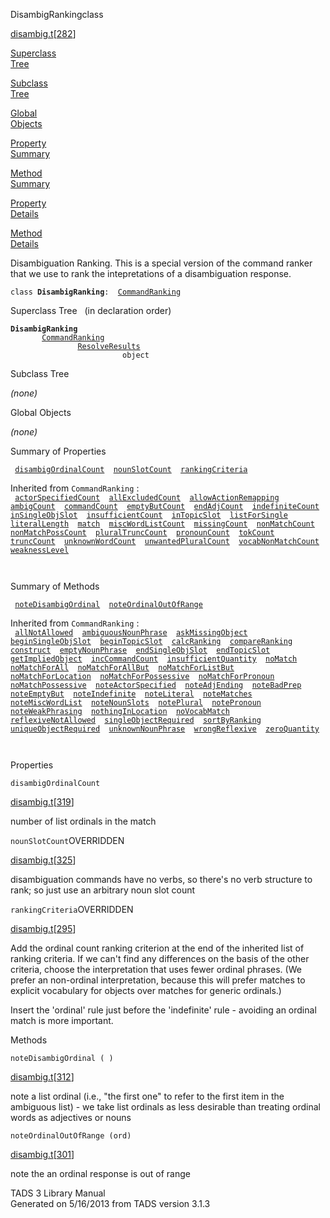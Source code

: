 <span class="title">DisambigRanking</span><span class="type">class</span>

[disambig.t](../file/disambig.t.html)\[[282](../source/disambig.t.html#282)\]

[Superclass  
Tree](#_SuperClassTree_)

[Subclass  
Tree](#_SubClassTree_)

[Global  
Objects](#_ObjectSummary_)

[Property  
Summary](#_PropSummary_)

[Method  
Summary](#_MethodSummary_)

[Property  
Details](#_Properties_)

[Method  
Details](#_Methods_)

<div class="fdesc">

Disambiguation Ranking. This is a special version of the command ranker
that we use to rank the intepretations of a disambiguation response.

`class `**`DisambigRanking`**` :   `[`CommandRanking`](../object/CommandRanking.html)

</div>

<span id="_SuperClassTree_"></span>

<div class="mjhd">

<span class="hdln">Superclass Tree</span>   (in declaration order)

</div>

**`DisambigRanking`**  
`         `[`CommandRanking`](../object/CommandRanking.html)  
`                 `[`ResolveResults`](../object/ResolveResults.html)  
`                         object`  
<span id="_SubClassTree_"></span>

<div class="mjhd">

<span class="hdln">Subclass Tree</span>  

</div>

*(none)* <span id="_ObjectSummary_"></span>

<div class="mjhd">

<span class="hdln">Global Objects</span>  

</div>

*(none)* <span id="_PropSummary_"></span>

<div class="mjhd">

<span class="hdln">Summary of Properties</span>  

</div>

` `[`disambigOrdinalCount`](#disambigOrdinalCount)`  `[`nounSlotCount`](#nounSlotCount)`  `[`rankingCriteria`](#rankingCriteria)`  `

Inherited from `CommandRanking` :  
` `[`actorSpecifiedCount`](../object/CommandRanking.html#actorSpecifiedCount)`  `[`allExcludedCount`](../object/CommandRanking.html#allExcludedCount)`  `[`allowActionRemapping`](../object/CommandRanking.html#allowActionRemapping)`  `[`ambigCount`](../object/CommandRanking.html#ambigCount)`  `[`commandCount`](../object/CommandRanking.html#commandCount)`  `[`emptyButCount`](../object/CommandRanking.html#emptyButCount)`  `[`endAdjCount`](../object/CommandRanking.html#endAdjCount)`  `[`indefiniteCount`](../object/CommandRanking.html#indefiniteCount)`  `[`inSingleObjSlot`](../object/CommandRanking.html#inSingleObjSlot)`  `[`insufficientCount`](../object/CommandRanking.html#insufficientCount)`  `[`inTopicSlot`](../object/CommandRanking.html#inTopicSlot)`  `[`listForSingle`](../object/CommandRanking.html#listForSingle)`  `[`literalLength`](../object/CommandRanking.html#literalLength)`  `[`match`](../object/CommandRanking.html#match)`  `[`miscWordListCount`](../object/CommandRanking.html#miscWordListCount)`  `[`missingCount`](../object/CommandRanking.html#missingCount)`  `[`nonMatchCount`](../object/CommandRanking.html#nonMatchCount)`  `[`nonMatchPossCount`](../object/CommandRanking.html#nonMatchPossCount)`  `[`pluralTruncCount`](../object/CommandRanking.html#pluralTruncCount)`  `[`pronounCount`](../object/CommandRanking.html#pronounCount)`  `[`tokCount`](../object/CommandRanking.html#tokCount)`  `[`truncCount`](../object/CommandRanking.html#truncCount)`  `[`unknownWordCount`](../object/CommandRanking.html#unknownWordCount)`  `[`unwantedPluralCount`](../object/CommandRanking.html#unwantedPluralCount)`  `[`vocabNonMatchCount`](../object/CommandRanking.html#vocabNonMatchCount)`  `[`weaknessLevel`](../object/CommandRanking.html#weaknessLevel)`  `

` `

<span id="_MethodSummary_"></span>

<div class="mjhd">

<span class="hdln">Summary of Methods</span>  

</div>

` `[`noteDisambigOrdinal`](#noteDisambigOrdinal)`  `[`noteOrdinalOutOfRange`](#noteOrdinalOutOfRange)`  `

Inherited from `CommandRanking` :  
` `[`allNotAllowed`](../object/CommandRanking.html#allNotAllowed)`  `[`ambiguousNounPhrase`](../object/CommandRanking.html#ambiguousNounPhrase)`  `[`askMissingObject`](../object/CommandRanking.html#askMissingObject)`  `[`beginSingleObjSlot`](../object/CommandRanking.html#beginSingleObjSlot)`  `[`beginTopicSlot`](../object/CommandRanking.html#beginTopicSlot)`  `[`calcRanking`](../object/CommandRanking.html#calcRanking)`  `[`compareRanking`](../object/CommandRanking.html#compareRanking)`  `[`construct`](../object/CommandRanking.html#construct)`  `[`emptyNounPhrase`](../object/CommandRanking.html#emptyNounPhrase)`  `[`endSingleObjSlot`](../object/CommandRanking.html#endSingleObjSlot)`  `[`endTopicSlot`](../object/CommandRanking.html#endTopicSlot)`  `[`getImpliedObject`](../object/CommandRanking.html#getImpliedObject)`  `[`incCommandCount`](../object/CommandRanking.html#incCommandCount)`  `[`insufficientQuantity`](../object/CommandRanking.html#insufficientQuantity)`  `[`noMatch`](../object/CommandRanking.html#noMatch)`  `[`noMatchForAll`](../object/CommandRanking.html#noMatchForAll)`  `[`noMatchForAllBut`](../object/CommandRanking.html#noMatchForAllBut)`  `[`noMatchForListBut`](../object/CommandRanking.html#noMatchForListBut)`  `[`noMatchForLocation`](../object/CommandRanking.html#noMatchForLocation)`  `[`noMatchForPossessive`](../object/CommandRanking.html#noMatchForPossessive)`  `[`noMatchForPronoun`](../object/CommandRanking.html#noMatchForPronoun)`  `[`noMatchPossessive`](../object/CommandRanking.html#noMatchPossessive)`  `[`noteActorSpecified`](../object/CommandRanking.html#noteActorSpecified)`  `[`noteAdjEnding`](../object/CommandRanking.html#noteAdjEnding)`  `[`noteBadPrep`](../object/CommandRanking.html#noteBadPrep)`  `[`noteEmptyBut`](../object/CommandRanking.html#noteEmptyBut)`  `[`noteIndefinite`](../object/CommandRanking.html#noteIndefinite)`  `[`noteLiteral`](../object/CommandRanking.html#noteLiteral)`  `[`noteMatches`](../object/CommandRanking.html#noteMatches)`  `[`noteMiscWordList`](../object/CommandRanking.html#noteMiscWordList)`  `[`noteNounSlots`](../object/CommandRanking.html#noteNounSlots)`  `[`notePlural`](../object/CommandRanking.html#notePlural)`  `[`notePronoun`](../object/CommandRanking.html#notePronoun)`  `[`noteWeakPhrasing`](../object/CommandRanking.html#noteWeakPhrasing)`  `[`nothingInLocation`](../object/CommandRanking.html#nothingInLocation)`  `[`noVocabMatch`](../object/CommandRanking.html#noVocabMatch)`  `[`reflexiveNotAllowed`](../object/CommandRanking.html#reflexiveNotAllowed)`  `[`singleObjectRequired`](../object/CommandRanking.html#singleObjectRequired)`  `[`sortByRanking`](../object/CommandRanking.html#sortByRanking)`  `[`uniqueObjectRequired`](../object/CommandRanking.html#uniqueObjectRequired)`  `[`unknownNounPhrase`](../object/CommandRanking.html#unknownNounPhrase)`  `[`wrongReflexive`](../object/CommandRanking.html#wrongReflexive)`  `[`zeroQuantity`](../object/CommandRanking.html#zeroQuantity)`  `

` `

<span id="_Properties_"></span>

<div class="mjhd">

<span class="hdln">Properties</span>  

</div>

<span id="disambigOrdinalCount"></span>

`disambigOrdinalCount`

[disambig.t](../file/disambig.t.html)\[[319](../source/disambig.t.html#319)\]

<div class="desc">

number of list ordinals in the match

</div>

<span id="nounSlotCount"></span>

`nounSlotCount`<span class="rem">OVERRIDDEN</span>

[disambig.t](../file/disambig.t.html)\[[325](../source/disambig.t.html#325)\]

<div class="desc">

disambiguation commands have no verbs, so there's no verb structure to
rank; so just use an arbitrary noun slot count

</div>

<span id="rankingCriteria"></span>

`rankingCriteria`<span class="rem">OVERRIDDEN</span>

[disambig.t](../file/disambig.t.html)\[[295](../source/disambig.t.html#295)\]

<div class="desc">

Add the ordinal count ranking criterion at the end of the inherited list
of ranking criteria. If we can't find any differences on the basis of
the other criteria, choose the interpretation that uses fewer ordinal
phrases. (We prefer an non-ordinal interpretation, because this will
prefer matches to explicit vocabulary for objects over matches for
generic ordinals.)

Insert the 'ordinal' rule just before the 'indefinite' rule - avoiding
an ordinal match is more important.

</div>

<span id="_Methods_"></span>

<div class="mjhd">

<span class="hdln">Methods</span>  

</div>

<span id="noteDisambigOrdinal"></span>

`noteDisambigOrdinal ( )`

[disambig.t](../file/disambig.t.html)\[[312](../source/disambig.t.html#312)\]

<div class="desc">

note a list ordinal (i.e., "the first one" to refer to the first item in
the ambiguous list) - we take list ordinals as less desirable than
treating ordinal words as adjectives or nouns

</div>

<span id="noteOrdinalOutOfRange"></span>

`noteOrdinalOutOfRange (ord)`

[disambig.t](../file/disambig.t.html)\[[301](../source/disambig.t.html#301)\]

<div class="desc">

note the an ordinal response is out of range

</div>

<div class="ftr">

TADS 3 Library Manual  
Generated on 5/16/2013 from TADS version 3.1.3

</div>
